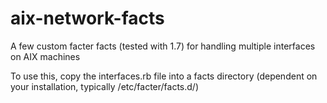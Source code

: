# aix-network-facts
A few custom facter facts (tested with 1.7) for handling multiple interfaces on AIX machines

To use this, copy the interfaces.rb file into a facts directory (dependent on your installation, typically /etc/facter/facts.d/)
